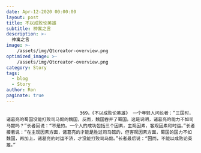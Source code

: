 ```yaml
---
date: Apr-12-2020 00:00:00
layout: post
title: 不以成败论英雄
subtitle: 神寓之言
description: >-
  神寓之言
image: >-
    /assets/img/Qtcreator-overview.png
optimized_image: >-
    /assets/img/Qtcreator-overview.png
category: Story
tags:
  - blog
  - Story
author: Ron
paginate: true
---
```


							　　369，《不以成败论英雄》 一个年轻人问长者：“三国时，诸葛亮的蜀国没能打败司马懿的魏国，反而，魏国吞并了蜀国。这是说明，诸葛亮的能力不如司马懿吗？”长者回说：“不是的。一个人的成功包括三个因素，主观因素，客观因素和时运。”长者接着说：“在主观因素方面，诸葛亮的才能是胜过司马懿的，但客观因素方面，蜀国的国力不如魏国，再加上，诸葛亮的时运不济，才没能打败司马懿。”长者最后说：“因而，不能以成败论英雄。”
							
							
						